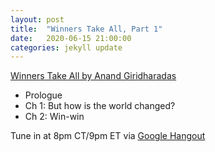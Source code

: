 ```yaml
---
layout: post
title:  "Winners Take All, Part 1"
date:   2020-06-15 21:00:00
categories: jekyll update
---
```


[Winners Take All by Anand Giridharadas](https://bookshop.org/books/winners-take-all-the-elite-charade-of-changing-the-world/9781101972670) 

* Prologue
* Ch 1: But how is the world changed?
* Ch 2: Win-win

Tune in at 8pm CT/9pm ET via [Google Hangout](https://calendar.google.com/event?action=TEMPLATE&tmeid=NDA4OGk5bDBmdXRrOGhsMThvOW9xdjM2YnYgd2lsbGlhbXMucmViZWNjYUBt&tmsrc=williams.rebecca%40gmail.com)
